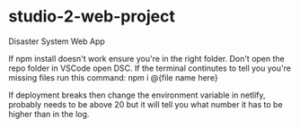 # studio-2-web-project
Disaster System Web App

If npm install doesn't work ensure you're in the right folder. Don't open the repo folder in VSCode open DSC.
If the terminal continutes to tell you you're missing files run this command:
npm i @{file name here}

If deployment breaks then change the environment variable in netlify, probably needs to be above 20 but it will tell you what number it has to be higher than in the log.
